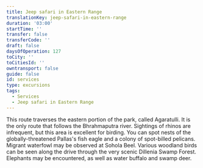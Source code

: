 ```yaml
---
title: Jeep safari in Eastern Range
translationKey: jeep-safari-in-eastern-range
duration: '03:00'
startTime: ''
transfer: false
transferCode: ''
draft: false
daysOfOperation: 127
toCity: ''
toCitiesId: ''
owntransport: false
guide: false
id: services
type: excursions
tags:
  - Services
  - Jeep safari in Eastern Range
---
```

This route traverses the eastern portion of the park, called Agaratulli. It is the only route that follows the Bhrahmaputra river. Sightings of rhinos are infrequent, but this area is excellent for birding. You can spot nests of the globally-threatened Pallas's fish eagle and a colony of spot-billed pelicans. Migrant waterfowl may be observed at Sohola Beel. Various woodland birds can be seen along the drive through the very scenic Dillenia Swamp Forest. Elephants may be encountered, as well as water buffalo and swamp deer.